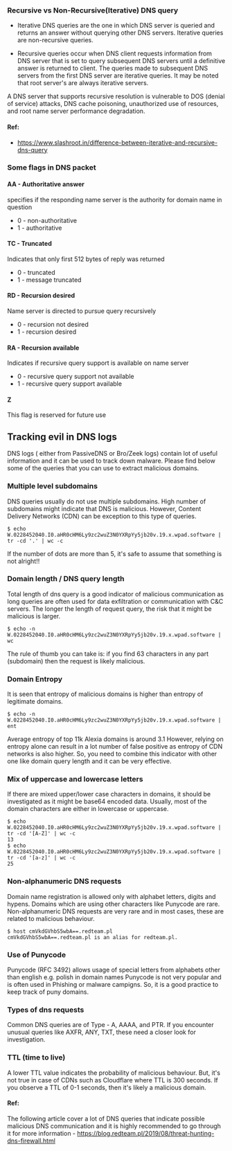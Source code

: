 ### Recursive vs Non-Recursive(Iterative) DNS query

* Iterative DNS queries are the one in which DNS server is queried and returns an answer without querying other DNS servers. Iterative queries are non-recursive queries.

* Recursive queries occur when DNS client requests information from DNS server that is set to query subsequent DNS servers until a definitive answer is returned to client. The queries made to subsequent DNS servers from the first DNS server are iterative queries. It may be noted that root server's are always iterative servers.

A DNS server that supports recursive resolution is vulnerable to DOS (denial of service) attacks, DNS cache poisoning, unauthorized use of resources, and root name server performance degradation.

#### Ref:
* https://www.slashroot.in/difference-between-iterative-and-recursive-dns-query

### Some flags in DNS packet

#### AA - Authoritative answer 
specifies if the responding name server is the authority for domain name in question
* 0 - non-authoritative
* 1 - authoritative

#### TC - Truncated
Indicates that only first 512 bytes of reply was returned
* 0 - truncated
* 1 - message truncated

#### RD - Recursion desired
Name server is directed to pursue query recursively
* 0 - recursion not desired
* 1 - recursion desired

#### RA - Recursion available
Indicates if recursive query support is available on name server
* 0 - recursive query support not available
* 1 - recursive query support available

#### Z 
This flag is reserved for future use

## Tracking evil in DNS logs
DNS logs ( either from PassiveDNS or Bro/Zeek logs) contain lot of useful information and it can be used to track down malware. Please find below some of the queries that you can use to extract malicious domains.

### Multiple level subdomains
DNS queries usually do not use multiple subdomains. High number of subdomains might indicate
that DNS is malicious. However, Content Delivery Networks (CDN) can be exception to this type 
of queries.
```
$ echo W.0228452040.I0.aHR0cHM6Ly9zc2wuZ3N0YXRpYy5jb20v.19.x.wpad.software | tr -cd '.' | wc -c
```
If the number of dots are more than 5, it's safe to assume that something is not alright!!

### Domain length / DNS query length 
Total length of dns query is a good indicator of malicious communication as long queries are often used for data exfiltration or communication with C&C servers. The longer the length of request query, the risk that it might be malicious is larger.

```
$ echo -n W.0228452040.I0.aHR0cHM6Ly9zc2wuZ3N0YXRpYy5jb20v.19.x.wpad.software | wc 
``` 
The rule of thumb you can take is:
if you find 63 characters in any part (subdomain) then the request is likely malicious.

### Domain Entropy
It is seen that entropy of malicious domains is higher than entropy of legitimate domains.
```
$ echo -n W.0228452040.I0.aHR0cHM6Ly9zc2wuZ3N0YXRpYy5jb20v.19.x.wpad.software | ent
```
Average entropy of top 11k Alexia domains is around 3.1
However, relying on entropy alone can result in a lot number of false positive as entropy of CDN networks is also higher. So, you need to combine this indicator with other one like domain query length and it can be very effective.

### Mix of uppercase and lowercase letters
If there are mixed upper/lower case characters in domains, it should be investigated as it might be base64 encoded data.
Usually, most of the domain characters are either in lowercase or uppercase.
```
$ echo W.0228452040.I0.aHR0cHM6Ly9zc2wuZ3N0YXRpYy5jb20v.19.x.wpad.software | tr -cd '[A-Z]' | wc -c
13
$ echo W.0228452040.I0.aHR0cHM6Ly9zc2wuZ3N0YXRpYy5jb20v.19.x.wpad.software | tr -cd '[a-z]' | wc -c
25
```

### Non-alphanumeric DNS requests
Domain name registration is allowed only with alphabet letters, digits and hypens. Domains which are using other characters like Punycode are rare.
Non-alphanumeric DNS requests are very rare and in most cases, these are related to malicious behaviour.

```
$ host cmVkdGVhbS5wbA==.redteam.pl
cmVkdGVhbS5wbA==.redteam.pl is an alias for redteam.pl.
```
### Use of Punycode
Punycode (RFC 3492) allows usage of special letters from alphabets other than english e.g. polish in domain names
Punycode is not very popular and is often used in Phishing or malware campigns. So, it is a good practice to keep track of
puny domains.

### Types of dns requests 
Common DNS queries are of Type - A, AAAA, and PTR. If you encounter unusual queries like AXFR, ANY, TXT, these need a closer look for investigation.

### TTL (time to live)
A lower TTL value indicates the probability of malicious behaviour. But, it's not true in case of CDNs such as Cloudflare where TTL is 300 seconds.
If you observe a TTL of 0-1 seconds, then it's likely a malicious domain.

#### Ref:
The following article cover a lot of DNS queries that indicate possible malicious DNS communication and it is highly recommended to go through it for more information - https://blog.redteam.pl/2019/08/threat-hunting-dns-firewall.html



